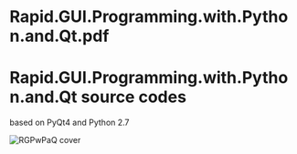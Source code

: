 # Rapid.GUI.Programming.with.Python.and.Qt.pdf
# Rapid.GUI.Programming.with.Python.and.Qt source codes
based on PyQt4 and Python 2.7

![RGPwPaQ cover][RGPwPaQ]

[RGPwPaQ]:https://www.qtrac.eu/pyqtbookm.png

